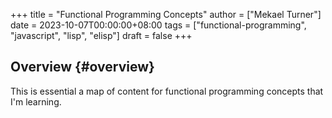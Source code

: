 +++
title = "Functional Programming Concepts"
author = ["Mekael Turner"]
date = 2023-10-07T00:00:00+08:00
tags = ["functional-programming", "javascript", "lisp", "elisp"]
draft = false
+++

## Overview {#overview}

This is essential a map of content for functional programming concepts that I'm learning.
